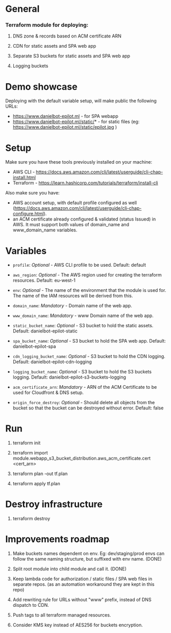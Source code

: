 # General

<h3> Terraform module for deploying: </h3>

1. DNS zone & records based on ACM certificate ARN

2. CDN for static assets and SPA web app

3. Separate S3 buckets for static assets and SPA web app

4. Logging buckets


# Demo showcase

Deploying with the default variable setup, will make public the following URLs:

* https://www.danielbot-epilot.ml   - for SPA webapp
* https://www.danielbot-epilot.ml/static/*   - for static files (eg: https://www.danielbot-epilot.ml/static/epilot.jpg )

# Setup

Make sure you have these tools previously installed on your machine:
* AWS CLI - https://docs.aws.amazon.com/cli/latest/userguide/cli-chap-install.html
* Terraform - https://learn.hashicorp.com/tutorials/terraform/install-cli


Also make sure you have:
* AWS account setup, with default profile configured as well (https://docs.aws.amazon.com/cli/latest/userguide/cli-chap-configure.html). 
* an ACM certificate already configured & validated (status Issued) in AWS. It must support both values of domain_name and www_domain_name variables.


# Variables

* `profile`: *Optional* - AWS CLI profile to be used. Default: default

* `aws_region`: *Optional* - The AWS region used for creating the terraform resources. Default: eu-west-1

* `env`: *Optional* - The name of the environment that the module is used for. The name of the IAM resources will be derived from this.

* `domain_name`: *Mandatory* - Domain name of the web app.

* `www_domain_name`: *Mandatory* - www Domain name of the web app.

* `static_bucket_name`: *Optional* - S3 bucket to hold the static assets. Default: danielbot-epilot-static

* `spa_bucket_name`: *Optional* - S3 bucket to hold the SPA web app. Default: danielbot-epilot-spa

* `cdn_logging_bucket_name`: *Optional* - S3 bucket to hold the CDN logging. Default: danielbot-epilot-cdn-logging

* `logging_bucket_name`: *Optional* - S3 bucket to hold the S3 buckets logging. Default: danielbot-epilot-s3-buckets-logging

* `acm_certificate_arn`: *Mandatory* - ARN of the ACM Certificate to be used for Cloudfront & DNS setup.

* `origin_force_destroy`: *Optional* - Should delete all objects from the bucket so that the bucket can be destroyed without error. Default: false


# Run

1. terraform init

2. terraform import module.webapp_s3_bucket_distribution.aws_acm_certificate.cert <cert_arn> 

3. terraform plan -out tf.plan

4. terraform apply tf.plan

# Destroy infrastructure

1. terraform destroy

# Improvements roadmap

1. Make buckets names dependent on env. Eg: dev/staging/prod envs can follow the same naming structure, but suffixed with env name. (DONE)

2. Split root module into child module and call it. (DONE)

3. Keep lambda code for authorization / static files / SPA web files in separate repos. (as an automation workaround they are kept in this repo)

4. Add rewriting rule for URLs without "www" prefix, instead of DNS dispatch to CDN.

5. Push tags to all terraform managed resources.

6. Consider KMS key instead of AES256 for buckets encryption.
